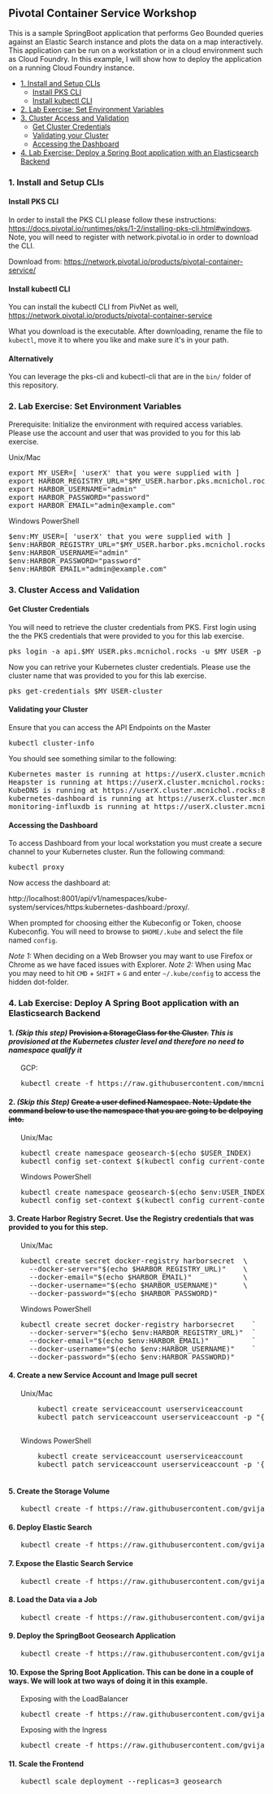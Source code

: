 ## Pivotal Container Service Workshop
This is a sample SpringBoot application that performs Geo Bounded queries against an Elastic Search instance and plots the data on a map interactively. This application can be run on a workstation or in a cloud environment such as Cloud Foundry. In this example, I will show how to deploy the application on a running Cloud Foundry instance.
<!-- TOC depthFrom:3 depthTo:6 withLinks:1 updateOnSave:1 orderedList:0 -->

- [1. Install and Setup CLIs](#1-install-and-setup-clis)
	- [Install PKS CLI](#install-pks-cli)
	- [Install kubectl CLI](#install-kubectl-cli)
- [2. Lab Exercise: Set Environment Variables](#2-lab-exercise-set-environment-variables)
- [3. Cluster Access and Validation](#3-cluster-access-and-validation)
	- [Get Cluster Credentials](#get-cluster-credentials)
	- [Validating your Cluster](#validating-your-cluster)
	- [Accessing the Dashboard](#accessing-the-dashboard)
- [4. Lab Exercise: Deploy a Spring Boot application with an Elasticsearch Backend](#4-lab-exercise-deploy-a-springboot-application-with-an-elastic-search-backend)

<!-- /TOC -->
### 1. Install and Setup CLIs
#### Install PKS CLI
In order to install the PKS CLI please follow these instructions: https://docs.pivotal.io/runtimes/pks/1-2/installing-pks-cli.html#windows. Note, you will need to register with network.pivotal.io in order to download the CLI.

Download from: https://network.pivotal.io/products/pivotal-container-service/

#### Install kubectl CLI
You can install the kubectl CLI from PivNet as well, https://network.pivotal.io/products/pivotal-container-service

What you download is the executable. After downloading, rename the file to `kubectl`, move it to where you like and make sure it's in your path.

#### Alternatively
You can leverage the pks-cli and kubectl-cli that are in the `bin/` folder of this repository.

### 2. Lab Exercise: Set Environment Variables
Prerequisite: Initialize the environment with required access variables. Please use the account and user that was provided to you for this lab exercise.

Unix/Mac
<pre>
export MY_USER=[ 'userX' that you were supplied with ]
export HARBOR_REGISTRY_URL="$MY_USER.harbor.pks.mcnichol.rocks"
export HARBOR_USERNAME="admin"
export HARBOR_PASSWORD="password"
export HARBOR_EMAIL="admin@example.com"
</pre>

Windows PowerShell
<pre>
$env:MY_USER=[ 'userX' that you were supplied with ]
$env:HARBOR_REGISTRY_URL="$MY_USER.harbor.pks.mcnichol.rocks"
$env:HARBOR_USERNAME="admin"
$env:HARBOR_PASSWORD="password"
$env:HARBOR_EMAIL="admin@example.com"
</pre>

### 3. Cluster Access and Validation
#### Get Cluster Credentials
You will need to retrieve the cluster credentials from PKS. First login using the the PKS credentials that were provided to you for this lab exercise.

<pre>pks login -a api.$MY_USER.pks.mcnichol.rocks -u $MY_USER -p pas</pre>

Now you can retrive your Kubernetes cluster credentials. Please use the cluster name that was provided to you for this lab exercise.

<pre>pks get-credentials $MY_USER-cluster </pre>

#### Validating your Cluster
Ensure that you can access the API Endpoints on the Master
<pre>kubectl cluster-info</pre>

You should see something similar to the following:
<pre>
Kubernetes master is running at https://userX.cluster.mcnichol.rocks:8443
Heapster is running at https://userX.cluster.mcnichol.rocks:8443/api/v1/namespaces/kube-system/services/heapster/proxy
KubeDNS is running at https://userX.cluster.mcnichol.rocks:8443/api/v1/namespaces/kube-system/services/kube-dns:dns/proxy
kubernetes-dashboard is running at https://userX.cluster.mcnichol.rocks:8443/api/v1/namespaces/kube-system/services/https:kubernetes-dashboard:/proxy
monitoring-influxdb is running at https://userX.cluster.mcnichol.rocks:8443/api/v1/namespaces/kube-system/services/monitoring-influxdb/proxy
</pre>

#### Accessing the Dashboard

To access Dashboard from your local workstation you must create a secure channel to your Kubernetes cluster. Run the following command:

<pre>kubectl proxy</pre>

Now access the dashboard at:

http://localhost:8001/api/v1/namespaces/kube-system/services/https:kubernetes-dashboard:/proxy/.

When prompted for choosing either the Kubeconfig or Token, choose Kubeconfig.  You will need to browse to `$HOME/.kube` and select the file named `config`.

*Note 1:* When deciding on a Web Browser you may want to use Firefox or Chrome as we have faced issues with Explorer.
*Note 2:* When using Mac you may need to hit `CMD` + `SHIFT` + `G` and enter `~/.kube/config` to access the hidden dot-folder.

### 4. Lab Exercise: Deploy A Spring Boot application with an Elasticsearch Backend
#### 1. *(Skip this step)* ~~Provision a StorageClass for the Cluster.~~ *This is provisioned at the Kubernetes cluster level and therefore no need to namespace qualify it*

<ul>GCP:
<pre>kubectl create -f https://raw.githubusercontent.com/mmcnichol/pks-workshop/application/master/Step_0_ProvisionStorageClass_GCP.yaml</pre>
</ul>


#### 2. *(Skip this Step)* ~~Create a user defined Namespace. Note: Update the command below to use the namespace that you are going to be delpoying into.~~
<ul>Unix/Mac
<pre>
kubectl create namespace geosearch-$(echo $USER_INDEX)
kubectl config set-context $(kubectl config current-context) --namespace=geosearch-$(echo $USER_INDEX)
</pre>
</ul>

<ul>Windows PowerShell
<pre>kubectl create namespace geosearch-$(echo $env:USER_INDEX)
kubectl config set-context $(kubectl config current-context) --namespace=geosearch-$(echo $env:USER_INDEX)
</pre></ul>


#### 3. Create Harbor Registry Secret. Use the Registry credentials that was provided to you for this step.
<ul>Unix/Mac
<pre>
kubectl create secret docker-registry harborsecret  \
  --docker-server="$(echo $HARBOR_REGISTRY_URL)"    \
  --docker-email="$(echo $HARBOR_EMAIL)"            \
  --docker-username="$(echo $HARBOR_USERNAME)"      \
  --docker-password="$(echo $HARBOR_PASSWORD)"      
</pre>
</ul>

<ul>Windows PowerShell
<pre>
kubectl create secret docker-registry harborsecret    `
  --docker-server="$(echo $env:HARBOR_REGISTRY_URL)"  `
  --docker-email="$(echo $env:HARBOR_EMAIL)"          `
  --docker-username="$(echo $env:HARBOR_USERNAME)"    `
  --docker-password="$(echo $env:HARBOR_PASSWORD)"
</pre>
</ul>

#### 4. Create a new Service Account and Image pull secret
<ul>Unix/Mac
  <pre>
    kubectl create serviceaccount userserviceaccount
    kubectl patch serviceaccount userserviceaccount -p "{\"imagePullSecrets\": [{\"name\": \"harborsecret\"}]}"
  </pre>
</ul>

<ul>Windows PowerShell
  <pre>
    kubectl create serviceaccount userserviceaccount
    kubectl patch serviceaccount userserviceaccount -p '{\"imagePullSecrets\": [{\"name\": \"harborsecret\"}]}'
  </pre>
</ul>

#### 5. Create the Storage Volume
<ul><pre>kubectl create -f https://raw.githubusercontent.com/gvijayar/pks-workshop/master/Step_1_ProvisionStorage.yaml</pre></ul>

#### 6. Deploy Elastic Search
<ul><pre>kubectl create -f https://raw.githubusercontent.com/gvijayar/pks-workshop/master/Step_2_DeployElasticSearch.yaml</pre></ul>

#### 7. Expose the Elastic Search Service
<ul><pre>kubectl create -f https://raw.githubusercontent.com/gvijayar/pks-workshop/master/Step_3_ExposeElasticSearch.yaml</pre></ul>

#### 8. Load the Data via a Job
<ul><pre>kubectl create -f https://raw.githubusercontent.com/gvijayar/pks-workshop/master/Step_4_LoadData.yaml</pre></ul>

#### 9. Deploy the SpringBoot Geosearch Application
<ul><pre>kubectl create -f https://raw.githubusercontent.com/gvijayar/pks-workshop/master/Step_5_DeploySpringBootApp.yaml</pre></ul>

#### 10. Expose the Spring Boot Application. This can be done in a couple of ways. We will look at two ways of doing it in this example.

<ul>Exposing with the LoadBalancer
	<pre>kubectl create -f https://raw.githubusercontent.com/gvijayar/pks-workshop/master/Step_6_ExposeSpringBootApp.yaml</pre>
</ul>

<ul>Exposing with the Ingress 
	<pre>kubectl create -f https://raw.githubusercontent.com/gvijayar/pks-workshop/master/Step_6_ExposeSpringBootAppIngress.yaml</pre>
</ul>

#### 11. Scale the Frontend
<ul><pre>kubectl scale deployment --replicas=3 geosearch</pre></ul>
